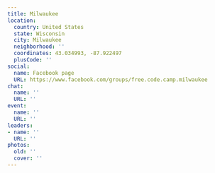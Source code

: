 ```yaml
---
title: Milwaukee
location:
  country: United States
  state: Wisconsin
  city: Milwaukee
  neighborhood: ''
  coordinates: 43.034993, -87.922497
  plusCode: ''
social:
  name: Facebook page
  URL: https://www.facebook.com/groups/free.code.camp.milwaukee
chat:
  name: ''
  URL: ''
event:
  name: ''
  URL: ''
leaders:
- name: ''
  URL: ''
photos:
  old: ''
  cover: ''
---
```

